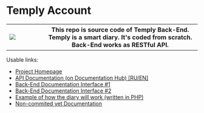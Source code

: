 # Temply Account
<table><tbody><tr><td width="80"><img src="https://temply.procsec.top/Temply_Logo.svg"></td><th>This repo is source code of Temply Back-End. Temply is a smart diary. It's coded from scratch. Back-End works as RESTful API.</th></tr></tbody></table>

Usable links:
- [Project Homepage][1]
- [API Documentation (on Documentation Hub) [RU/EN]][2]
- [Back-End Documentation Interface #1][3]
- [Back-End Documentation Interface #2][4]
- [Example of how the diary will work (written in PHP)][5]
- [Non-commited yet Documentation][6]

[1]: https://temply.procsec.top
[2]: https://sominemo.github.io/Temply-Account
[3]: https://docs.temply.procsec.top/beauty
[4]: https://docs.temply.procsec.top/power
[5]: https://temply.procsec.top/example
[6]: https://docs.api.temply.procsec.top
